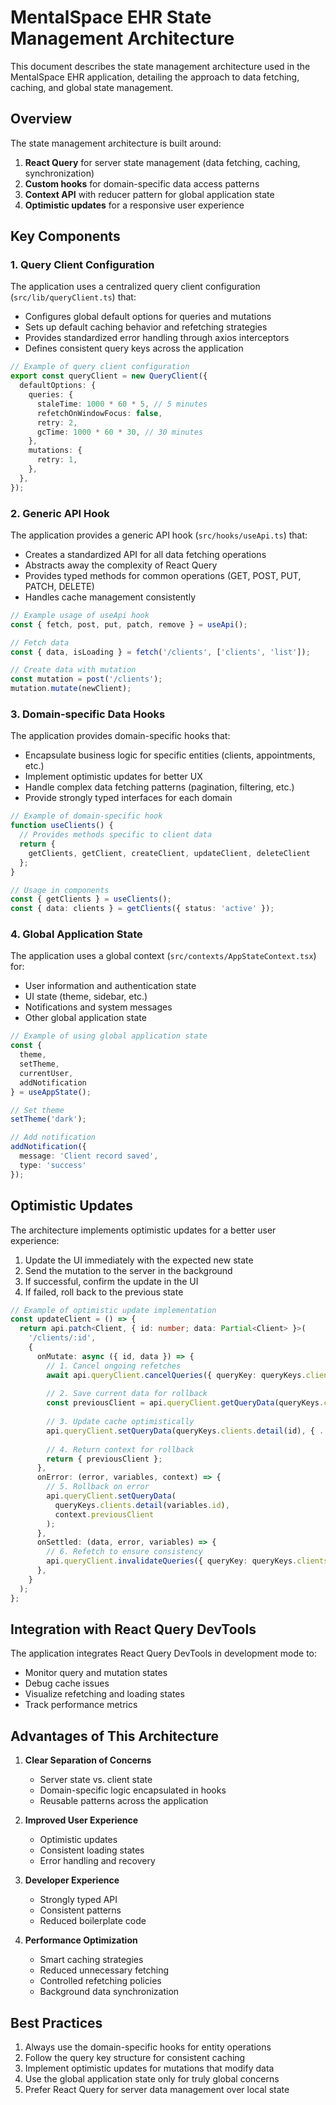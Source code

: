 # MentalSpace EHR State Management Architecture

This document describes the state management architecture used in the MentalSpace EHR application, detailing the approach to data fetching, caching, and global state management.

## Overview

The state management architecture is built around:

1. **React Query** for server state management (data fetching, caching, synchronization)
2. **Custom hooks** for domain-specific data access patterns
3. **Context API** with reducer pattern for global application state
4. **Optimistic updates** for a responsive user experience

## Key Components

### 1. Query Client Configuration

The application uses a centralized query client configuration (`src/lib/queryClient.ts`) that:

- Configures global default options for queries and mutations
- Sets up default caching behavior and refetching strategies
- Provides standardized error handling through axios interceptors
- Defines consistent query keys across the application

```typescript
// Example of query client configuration
export const queryClient = new QueryClient({
  defaultOptions: {
    queries: {
      staleTime: 1000 * 60 * 5, // 5 minutes
      refetchOnWindowFocus: false,
      retry: 2,
      gcTime: 1000 * 60 * 30, // 30 minutes
    },
    mutations: {
      retry: 1,
    },
  },
});
```

### 2. Generic API Hook

The application provides a generic API hook (`src/hooks/useApi.ts`) that:

- Creates a standardized API for all data fetching operations
- Abstracts away the complexity of React Query
- Provides typed methods for common operations (GET, POST, PUT, PATCH, DELETE)
- Handles cache management consistently

```typescript
// Example usage of useApi hook
const { fetch, post, put, patch, remove } = useApi();

// Fetch data
const { data, isLoading } = fetch('/clients', ['clients', 'list']);

// Create data with mutation
const mutation = post('/clients');
mutation.mutate(newClient);
```

### 3. Domain-specific Data Hooks

The application provides domain-specific hooks that:

- Encapsulate business logic for specific entities (clients, appointments, etc.)
- Implement optimistic updates for better UX
- Handle complex data fetching patterns (pagination, filtering, etc.)
- Provide strongly typed interfaces for each domain

```typescript
// Example of domain-specific hook
function useClients() {
  // Provides methods specific to client data
  return {
    getClients, getClient, createClient, updateClient, deleteClient
  };
}

// Usage in components
const { getClients } = useClients();
const { data: clients } = getClients({ status: 'active' });
```

### 4. Global Application State

The application uses a global context (`src/contexts/AppStateContext.tsx`) for:

- User information and authentication state
- UI state (theme, sidebar, etc.)
- Notifications and system messages
- Other global application state

```typescript
// Example of using global application state
const { 
  theme, 
  setTheme, 
  currentUser, 
  addNotification 
} = useAppState();

// Set theme
setTheme('dark');

// Add notification
addNotification({
  message: 'Client record saved',
  type: 'success'
});
```

## Optimistic Updates

The architecture implements optimistic updates for a better user experience:

1. Update the UI immediately with the expected new state
2. Send the mutation to the server in the background
3. If successful, confirm the update in the UI
4. If failed, roll back to the previous state

```typescript
// Example of optimistic update implementation
const updateClient = () => {
  return api.patch<Client, { id: number; data: Partial<Client> }>(
    '/clients/:id',
    {
      onMutate: async ({ id, data }) => {
        // 1. Cancel ongoing refetches
        await api.queryClient.cancelQueries({ queryKey: queryKeys.clients.detail(id) });
        
        // 2. Save current data for rollback
        const previousClient = api.queryClient.getQueryData(queryKeys.clients.detail(id));
        
        // 3. Update cache optimistically
        api.queryClient.setQueryData(queryKeys.clients.detail(id), { ...previousClient, ...data });
        
        // 4. Return context for rollback
        return { previousClient };
      },
      onError: (error, variables, context) => {
        // 5. Rollback on error
        api.queryClient.setQueryData(
          queryKeys.clients.detail(variables.id),
          context.previousClient
        );
      },
      onSettled: (data, error, variables) => {
        // 6. Refetch to ensure consistency
        api.queryClient.invalidateQueries({ queryKey: queryKeys.clients.detail(variables.id) });
      },
    }
  );
};
```

## Integration with React Query DevTools

The application integrates React Query DevTools in development mode to:

- Monitor query and mutation states
- Debug cache issues
- Visualize refetching and loading states
- Track performance metrics

## Advantages of This Architecture

1. **Clear Separation of Concerns**
   - Server state vs. client state
   - Domain-specific logic encapsulated in hooks
   - Reusable patterns across the application

2. **Improved User Experience**
   - Optimistic updates
   - Consistent loading states
   - Error handling and recovery

3. **Developer Experience**
   - Strongly typed API
   - Consistent patterns
   - Reduced boilerplate code

4. **Performance Optimization**
   - Smart caching strategies
   - Reduced unnecessary fetching
   - Controlled refetching policies
   - Background data synchronization

## Best Practices

1. Always use the domain-specific hooks for entity operations
2. Follow the query key structure for consistent caching
3. Implement optimistic updates for mutations that modify data
4. Use the global application state only for truly global concerns
5. Prefer React Query for server data management over local state 